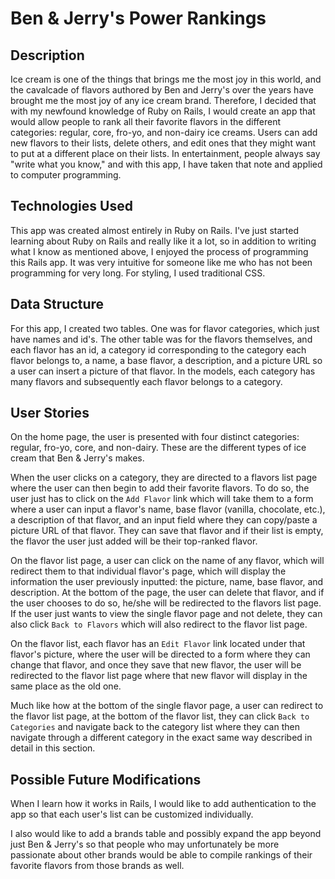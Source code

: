 # Ben & Jerry's Power Rankings

## Description

Ice cream is one of the things that brings me the most joy in this world, and the cavalcade of flavors authored by Ben and Jerry's over the years have brought me the most joy of any ice cream brand. Therefore, I decided that with my newfound knowledge of Ruby on Rails, I would create an app that would allow people to rank all their favorite flavors in the different categories: regular, core, fro-yo, and non-dairy ice creams. Users can add new flavors to their lists, delete others, and edit ones that they might want to put at a different place on their lists. In entertainment, people always say "write what you know," and with this app, I have taken that note and applied to computer programming.

## Technologies Used

This app was created almost entirely in Ruby on Rails. I've just started learning about Ruby on Rails and really like it a lot, so in addition to writing what I know as mentioned above, I enjoyed the process of programming this Rails app. It was very intuitive for someone like me who has not been programming for very long. For styling, I used traditional CSS.

## Data Structure

For this app, I created two tables. One was for flavor categories, which just have names and id's. The other table was for the flavors themselves, and each flavor has an id, a category id corresponding to the category each flavor belongs to, a name, a base flavor, a description, and a picture URL so a user can insert a picture of that flavor. In the models, each category has many flavors and subsequently each flavor belongs to a category.

## User Stories

On the home page, the user is presented with four distinct categories: regular, fro-yo, core, and non-dairy. These are the different types of ice cream that Ben & Jerry's makes.

When the user clicks on a category, they are directed to a flavors list page where the user can then begin to add their favorite flavors. To do so, the user just has to click on the `Add Flavor` link which will take them to a form where a user can input a flavor's name, base flavor (vanilla, chocolate, etc.), a description of that flavor, and an input field where they can copy/paste a picture URL of that flavor. They can save that flavor and if their list is empty, the flavor the user just added will be their top-ranked flavor. 

On the flavor list page, a user can click on the name of any flavor, which will redirect them to that individual flavor's page, which will display the information the user previously inputted: the picture, name, base flavor, and description. At the bottom of the page, the user can delete that flavor, and if the user chooses to do so, he/she will be redirected to the flavors list page. If the user just wants to view the single flavor page and not delete, they can also click `Back to Flavors` which will also redirect to the flavor list page.

On the flavor list, each flavor has an `Edit Flavor` link located under that flavor's picture, where the user will be directed to a form where they can change that flavor, and once they save that new flavor, the user will be redirected to the flavor list page where that new flavor will display in the same place as the old one. 

Much like how at the bottom of the single flavor page, a user can redirect to the flavor list page, at the bottom of the flavor list, they can click `Back to Categories` and navigate back to the category list where they can then navigate through a different category in the exact same way described in detail in this section.

## Possible Future Modifications

When I learn how it works in Rails, I would like to add authentication to the app so that each user's list can be customized individually.

I also would like to add a brands table and possibly expand the app beyond just Ben & Jerry's so that people who may unfortunately be more passionate about other brands would be able to compile rankings of their favorite flavors from those brands as well.  

